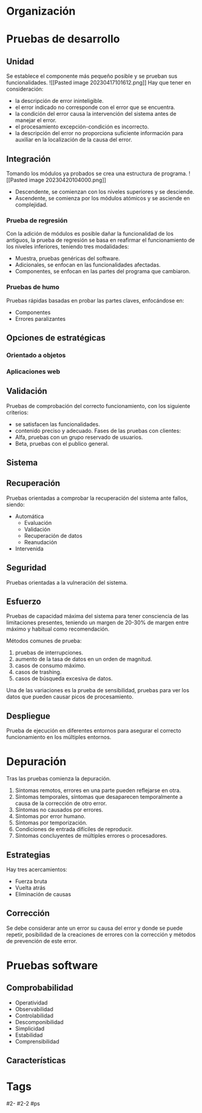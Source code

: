 # Organización
# Pruebas de desarrollo
## Unidad
Se establece el componente más pequeño posible y se prueban sus funcionalidades.
![[Pasted image 20230417101612.png]]
Hay que tener en consideración:
-  la descripción de error ininteligible.
- el error indicado no corresponde con el error que se encuentra.
- la condición del error causa la intervención del sistema antes de manejar el error.
- el procesamiento excepción-condición es incorrecto.
- la descripción del error no proporciona suficiente información para  auxiliar en la localización de la causa del error.
## Integración
Tomando los módulos ya probados se crea una estructura de programa.
![[Pasted image 20230420104000.png]]
- Descendente, se comienzan con los niveles superiores y se desciende.
- Ascendente, se comienza por los módulos atómicos y se asciende en complejidad.
### Prueba de regresión
Con la adición de módulos es posible dañar la funcionalidad de los antiguos, la prueba de regresión se basa en reafirmar el funcionamiento de los niveles inferiores, teniendo tres modalidades:
- Muestra, pruebas genéricas del software.
- Adicionales, se enfocan en las funcionalidades afectadas.
- Componentes, se enfocan en las partes del programa que cambiaron.
### Pruebas de humo
Pruebas rápidas basadas en probar las partes claves, enfocándose en:
- Componentes
- Errores paralizantes
## Opciones de estratégicas
### Orientado a objetos
### Aplicaciones web
## Validación
Pruebas de comprobación del correcto funcionamiento, con los siguiente criterios:
- se satisfacen las funcionalidades.
- contenido preciso y adecuado.
Fases de las pruebas con clientes:
- Alfa, pruebas con un grupo reservado de usuarios.
- Beta, pruebas con el publico general.
## Sistema
## Recuperación
Pruebas orientadas a comprobar la recuperación del sistema ante fallos, siendo:
- Automática
	- Evaluación
	- Validación
	- Recuperación de datos
	- Reanudación
- Intervenida
## Seguridad
Pruebas orientadas a la vulneración del sistema.
## Esfuerzo
Pruebas de capacidad máxima del sistema para tener consciencia de las limitaciones presentes, teniendo un margen de 20-30% de margen entre máximo y habitual como recomendación.

Métodos comunes de prueba:
1. pruebas de interrupciones.
2. aumento de la tasa de datos en un orden de magnitud.
3. casos de consumo máximo.
4. casos de trashing.
5. casos de búsqueda excesiva de datos.

Una de las variaciones es la prueba de sensibilidad, pruebas para ver los datos que pueden causar picos de procesamiento.
## Despliegue
Prueba de ejecución en  diferentes entornos para asegurar el correcto funcionamiento en los múltiples entornos.
# Depuración
Tras las pruebas comienza la depuración.
1. Síntomas remotos, errores en una parte pueden reflejarse en otra.
2. Síntomas temporales, síntomas que desaparecen temporalmente a causa de la corrección de otro error.
3. Síntomas no causados por errores.
4. Síntomas por error humano.
5. Síntomas por temporización.
6. Condiciones de entrada difíciles de reproducir.
7. Síntomas concluyentes de múltiples errores o procesadores.
## Estrategias
Hay tres acercamientos:
- Fuerza bruta
- Vuelta atrás
- Eliminación de causas
## Corrección
Se debe considerar ante un error su causa del error y donde se puede repetir, posibilidad de la creaciones de errores con la corrección y métodos de prevención de este error.
# Pruebas software
## Comprobabilidad
- Operatividad
- Observabilidad
- Controlabilidad
- Descomponibilidad
- Simplicidad
- Estabilidad
- Comprensibilidad
## Características

# Tags
#2- 
#2-2 
#ps 